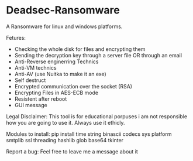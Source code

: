 # Deadsec-Ransomware

A Ransomware for linux and windows platforms.

Fetures:
  * Checking the whole disk for files and encrypting them
  * Sending the decryption key through a server file OR through an email
  * Anti-Reverse enginerring Technics
  * Anti-VM technics
  * Anti-AV (use Nuitka to make it an exe)
  * Self destruct
  * Encrypted communication over the socket (RSA)
  * Encrypting Files in AES-ECB mode
  * Resistent after reboot
  * GUI message

Legal Disclaimer:
  This tool is for educational porpuses i am not responsible how you are going to use it. Always use it ethicly.

Modules to install:
  pip install time string binascii codecs sys platform smtplib ssl threading hashlib glob base64 tkinter

Report a bug:
  Feel free to leave me a message about it
